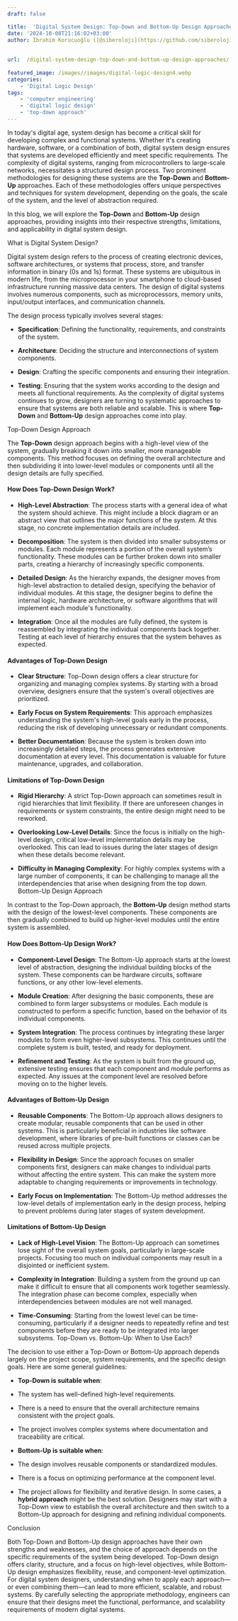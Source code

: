 ```yaml
---
draft: false

title:  'Digital System Design: Top-Down and Bottom-Up Design Approaches'
date: '2024-10-08T21:16:02+03:00'
author: İbrahim Korucuoğlu ([@siberoloji](https://github.com/siberoloji))
 
 
url:  /digital-system-design-top-down-and-bottom-up-design-approaches/
 
featured_image: /images//images/digital-logic-design4.webp
categories:
    - 'Digital Logic Design'
tags:
    - 'computer engineering'
    - 'digital logic design'
    - 'top-down approach'
---
```



In today's digital age, system design has become a critical skill for developing complex and functional systems. Whether it's creating hardware, software, or a combination of both, digital system design ensures that systems are developed efficiently and meet specific requirements. The complexity of digital systems, ranging from microcontrollers to large-scale networks, necessitates a structured design process. Two prominent methodologies for designing these systems are the **Top-Down** and **Bottom-Up** approaches. Each of these methodologies offers unique perspectives and techniques for system development, depending on the goals, the scale of the system, and the level of abstraction required.



In this blog, we will explore the **Top-Down** and **Bottom-Up** design approaches, providing insights into their respective strengths, limitations, and applicability in digital system design.



What is Digital System Design?



Digital system design refers to the process of creating electronic devices, software architectures, or systems that process, store, and transfer information in binary (0s and 1s) format. These systems are ubiquitous in modern life, from the microprocessor in your smartphone to cloud-based infrastructure running massive data centers. The design of digital systems involves numerous components, such as microprocessors, memory units, input/output interfaces, and communication channels.



The design process typically involves several stages:


* **Specification**: Defining the functionality, requirements, and constraints of the system.

* **Architecture**: Deciding the structure and interconnections of system components.

* **Design**: Crafting the specific components and ensuring their integration.

* **Testing**: Ensuring that the system works according to the design and meets all functional requirements.
As the complexity of digital systems continues to grow, designers are turning to systematic approaches to ensure that systems are both reliable and scalable. This is where **Top-Down** and **Bottom-Up** design approaches come into play.



Top-Down Design Approach



The **Top-Down** design approach begins with a high-level view of the system, gradually breaking it down into smaller, more manageable components. This method focuses on defining the overall architecture and then subdividing it into lower-level modules or components until all the design details are fully specified.


#### How Does Top-Down Design Work?


* **High-Level Abstraction**: The process starts with a general idea of what the system should achieve. This might include a block diagram or an abstract view that outlines the major functions of the system. At this stage, no concrete implementation details are included.

* **Decomposition**: The system is then divided into smaller subsystems or modules. Each module represents a portion of the overall system’s functionality. These modules can be further broken down into smaller parts, creating a hierarchy of increasingly specific components.

* **Detailed Design**: As the hierarchy expands, the designer moves from high-level abstraction to detailed design, specifying the behavior of individual modules. At this stage, the designer begins to define the internal logic, hardware architecture, or software algorithms that will implement each module's functionality.

* **Integration**: Once all the modules are fully defined, the system is reassembled by integrating the individual components back together. Testing at each level of hierarchy ensures that the system behaves as expected.



#### Advantages of Top-Down Design


* **Clear Structure**: Top-Down design offers a clear structure for organizing and managing complex systems. By starting with a broad overview, designers ensure that the system's overall objectives are prioritized.

* **Early Focus on System Requirements**: This approach emphasizes understanding the system's high-level goals early in the process, reducing the risk of developing unnecessary or redundant components.

* **Better Documentation**: Because the system is broken down into increasingly detailed steps, the process generates extensive documentation at every level. This documentation is valuable for future maintenance, upgrades, and collaboration.



#### Limitations of Top-Down Design


* **Rigid Hierarchy**: A strict Top-Down approach can sometimes result in rigid hierarchies that limit flexibility. If there are unforeseen changes in requirements or system constraints, the entire design might need to be reworked.

* **Overlooking Low-Level Details**: Since the focus is initially on the high-level design, critical low-level implementation details may be overlooked. This can lead to issues during the later stages of design when these details become relevant.

* **Difficulty in Managing Complexity**: For highly complex systems with a large number of components, it can be challenging to manage all the interdependencies that arise when designing from the top down.
Bottom-Up Design Approach



In contrast to the Top-Down approach, the **Bottom-Up** design method starts with the design of the lowest-level components. These components are then gradually combined to build up higher-level modules until the entire system is assembled.


#### How Does Bottom-Up Design Work?


* **Component-Level Design**: The Bottom-Up approach starts at the lowest level of abstraction, designing the individual building blocks of the system. These components can be hardware circuits, software functions, or any other low-level elements.

* **Module Creation**: After designing the basic components, these are combined to form larger subsystems or modules. Each module is constructed to perform a specific function, based on the behavior of its individual components.

* **System Integration**: The process continues by integrating these larger modules to form even higher-level subsystems. This continues until the complete system is built, tested, and ready for deployment.

* **Refinement and Testing**: As the system is built from the ground up, extensive testing ensures that each component and module performs as expected. Any issues at the component level are resolved before moving on to the higher levels.



#### Advantages of Bottom-Up Design


* **Reusable Components**: The Bottom-Up approach allows designers to create modular, reusable components that can be used in other systems. This is particularly beneficial in industries like software development, where libraries of pre-built functions or classes can be reused across multiple projects.

* **Flexibility in Design**: Since the approach focuses on smaller components first, designers can make changes to individual parts without affecting the entire system. This can make the system more adaptable to changing requirements or improvements in technology.

* **Early Focus on Implementation**: The Bottom-Up method addresses the low-level details of implementation early in the design process, helping to prevent problems during later stages of system development.



#### Limitations of Bottom-Up Design


* **Lack of High-Level Vision**: The Bottom-Up approach can sometimes lose sight of the overall system goals, particularly in large-scale projects. Focusing too much on individual components may result in a disjointed or inefficient system.

* **Complexity in Integration**: Building a system from the ground up can make it difficult to ensure that all components work together seamlessly. The integration phase can become complex, especially when interdependencies between modules are not well managed.

* **Time-Consuming**: Starting from the lowest level can be time-consuming, particularly if a designer needs to repeatedly refine and test components before they are ready to be integrated into larger subsystems.
Top-Down vs. Bottom-Up: When to Use Each?



The decision to use either a Top-Down or Bottom-Up approach depends largely on the project scope, system requirements, and the specific design goals. Here are some general guidelines:


* **Top-Down is suitable when**:

* The system has well-defined high-level requirements.

* There is a need to ensure that the overall architecture remains consistent with the project goals.

* The project involves complex systems where documentation and traceability are critical.

* **Bottom-Up is suitable when**:

* The design involves reusable components or standardized modules.

* There is a focus on optimizing performance at the component level.

* The project allows for flexibility and iterative design.
In some cases, a **hybrid approach** might be the best solution. Designers may start with a Top-Down view to establish the overall architecture and then switch to a Bottom-Up approach for designing and refining individual components.



Conclusion



Both Top-Down and Bottom-Up design approaches have their own strengths and weaknesses, and the choice of approach depends on the specific requirements of the system being developed. Top-Down design offers clarity, structure, and a focus on high-level objectives, while Bottom-Up design emphasizes flexibility, reuse, and component-level optimization. For digital system designers, understanding when to apply each approach—or even combining them—can lead to more efficient, scalable, and robust systems. By carefully selecting the appropriate methodology, engineers can ensure that their designs meet the functional, performance, and scalability requirements of modern digital systems.
